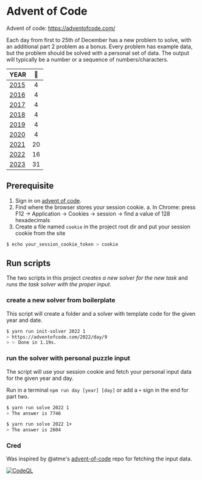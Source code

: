 # Advent of Code

Advent of code: https://adventofcode.com/

Each day from first to 25th of December has a new problem to solve, with an additional part 2 problem as a bonus.
Every problem has example data, but the problem should be solved with a personal set of data. The output will typically be a number or a sequence of numbers/characters.

| YEAR                                                                                         | 🌟  |
| -------------------------------------------------------------------------------------------- | :-: |
| [2015](https://github.com/kotlinski/advent-of-code/tree/main/src/advent-of-code-solver/2015) |  4  |
| [2016](https://github.com/kotlinski/advent-of-code/tree/main/src/advent-of-code-solver/2016) |  4  |
| [2017](https://github.com/kotlinski/advent-of-code/tree/main/src/advent-of-code-solver/2017) |  4  |
| [2018](https://github.com/kotlinski/advent-of-code/tree/main/src/advent-of-code-solver/2018) |  4  |
| [2019](https://github.com/kotlinski/advent-of-code/tree/main/src/advent-of-code-solver/2019) |  4  |
| [2020](https://github.com/kotlinski/advent-of-code/tree/main/src/advent-of-code-solver/2020) |  4  |
| [2021](https://github.com/kotlinski/advent-of-code/tree/main/src/advent-of-code-solver/2021) | 20  |
| [2022](https://github.com/kotlinski/advent-of-code/tree/main/src/advent-of-code-solver/2022) | 16  |
| [2023](https://github.com/kotlinski/advent-of-code/tree/main/src/advent-of-code-solver/2023) | 31  |

## Prerequisite

1. Sign in on [advent of code](https://adventofcode.com/).
2. Find where the browser stores your session cookie.
   a. In Chrome: press F12 -> Application -> Cookies -> session -> find a value of 128 hexadecimals
3. Create a file named `cookie` in the project root dir and put your session cookie from the site

```sh
$ echo your_session_cookie_token > cookie
```

## Run scripts

The two scripts in this project _creates a new solver for the new task_ and _runs the task solver with the proper input_.

### create a new solver from boilerplate

This script will create a folder and a solver with template code for the given year and date.

```sh
$ yarn run init-solver 2022 1
> https://adventofcode.com/2022/day/9
> ✨ Done in 1.19s.
```

### run the solver with personal puzzle input

The script will use your session cookie and fetch your personal input data for the given year and day.

Run in a terminal `npm run day [year] [day]` or add a `+` sign in the end for part two.

```sh
$ yarn run solve 2022 1
> The answer is 7746

$ yarn run solve 2022 1+
> The answer is 2604
```

### Cred

Was inspired by @atme's [advent-of-code](https://github.com/atme/advent-of-code-2021) repo for fetching the input data.

[![CodeQL](https://github.com/kotlinski/advent-of-code/actions/workflows/codeql.yml/badge.svg)](https://github.com/kotlinski/advent-of-code/actions/workflows/codeql.yml)

